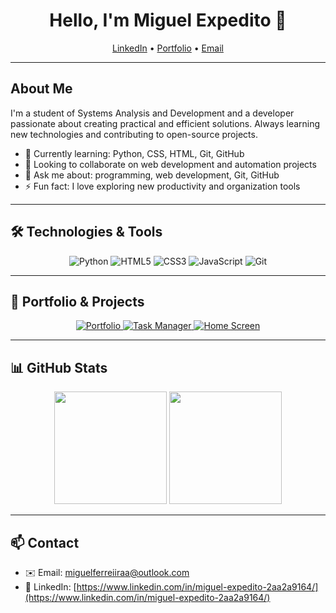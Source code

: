 <h1 align="center">Hello, I'm Miguel Expedito 👋</h1>
<p align="center">
  <a href="https://www.linkedin.com/in/miguel-expedito-2aa2a9164/" target="_blank">LinkedIn</a> • 
  <a href="http://127.0.0.1:5500/index.html" target="_blank">Portfolio</a> • 
  <a href="mailto:miguelferreiiraa@outlook.com">Email</a>
</p>

---

## About Me
I'm a student of Systems Analysis and Development and a developer passionate about creating practical and efficient solutions. Always learning new technologies and contributing to open-source projects.

- 🌱 Currently learning: Python, CSS, HTML, Git, GitHub
- 👯 Looking to collaborate on web development and automation projects
- 💬 Ask me about: programming, web development, Git, GitHub
- ⚡ Fun fact: I love exploring new productivity and organization tools

---

## 🛠 Technologies & Tools
<p align="center">
  <img alt="Python" src="https://img.shields.io/badge/-Python-3776AB?style=for-the-badge&logo=python&logoColor=white"/>
  <img alt="HTML5" src="https://img.shields.io/badge/-HTML5-E34F26?style=for-the-badge&logo=html5&logoColor=white"/>
  <img alt="CSS3" src="https://img.shields.io/badge/-CSS3-1572B6?style=for-the-badge&logo=css3&logoColor=white"/>
  <img alt="JavaScript" src="https://img.shields.io/badge/-JavaScript-F7DF1E?style=for-the-badge&logo=javascript&logoColor=black"/>
  <img alt="Git" src="https://img.shields.io/badge/-Git-F05032?style=for-the-badge&logo=git&logoColor=white"/>
</p>

---

## 📂 Portfolio & Projects
<p align="center">
  <a href="http://127.0.0.1:5500/index.html" target="_blank">
    <img src="https://img.shields.io/badge/-Portfolio-FF69B4?style=for-the-badge&logo=google-chrome&logoColor=white" alt="Portfolio"/>
  </a>
  <a href="https://migueleaferreira.github.io/gerenciador_tarefas1/" target="_blank">
    <img src="https://img.shields.io/badge/-Task_Manager-4CAF50?style=for-the-badge&logo=github&logoColor=white" alt="Task Manager"/>
  </a>
  <a href="https://migueleaferreira.github.io/Tela-Inicial/" target="_blank">
    <img src="https://img.shields.io/badge/-Home_Screen-2196F3?style=for-the-badge&logo=github&logoColor=white" alt="Home Screen"/>
  </a>
</p>

---

## 📊 GitHub Stats
<p align="center">
  <img height="180em" src="https://github-readme-stats.vercel.app/api?username=migueleaferreira&show_icons=true&theme=tokyonight&include_all_commits=true&count_private=true"/>
  <img height="180em" src="https://github-readme-streak-stats.herokuapp.com/?user=migueleaferreira&theme=tokyonight"/>
</p>

---

## 📫 Contact
- ✉️ Email: miguelferreiiraa@outlook.com  
- 💬 LinkedIn: [https://www.linkedin.com/in/miguel-expedito-2aa2a9164/](https://www.linkedin.com/in/miguel-expedito-2aa2a9164/)

